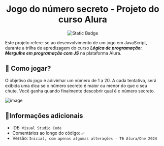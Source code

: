 <h1 align="center"> Jogo do número secreto - Projeto do curso Alura </h1>
<p align="center">
<img alt="Static Badge" src="https://img.shields.io/badge/Conclu%C3%ADdo!%20-%20green">
</p> 

Este projeto refere-se ao desenvolvimento de um jogo em JavaScript, durante a trilha de apredizagem do curso ___Lógica de programação: Mergulhe em programação com JS___ na plataforma Alura.

## 🎲 Como jogar?

O objetivo do jogo é adivinhar um número de 1 a 20. A cada tentativa, será exibida uma dica se o número secreto é maior ou menor do que o seu chute. Você ganha quando finalmente descobrir qual é o número secreto.

![image](https://github.com/user-attachments/assets/5449e735-faf5-4602-8db6-99d2875246f1)

## 📌Informações adicionais
- IDE:  `Visual Studio Code`
- Comentários ao longo do código:  `✅`
- Versão:  `Inicial, com apenas algumas alterações - T6 Alura/One 2024`
